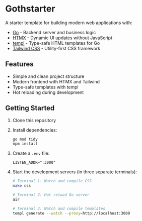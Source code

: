 # Gothstarter

A starter template for building modern web applications with:

- [Go](https://golang.org/) - Backend server and business logic
- [HTMX](https://htmx.org/) - Dynamic UI updates without JavaScript
- [templ](https://templ.guide/) - Type-safe HTML templates for Go
- [Tailwind CSS](https://tailwindcss.com/) - Utility-first CSS framework

## Features

- Simple and clean project structure
- Modern frontend with HTMX and Tailwind
- Type-safe templates with templ
- Hot reloading during development

## Getting Started

1. Clone this repository
2. Install dependencies:
   ```bash
   go mod tidy
   npm install
   ```
3. Create a `.env` file:
   ```
   LISTEN_ADDR=":3000"
   ```
4. Start the development servers (in three separate terminals):

   ```bash
   # Terminal 1: Watch and compile CSS
   make css

   # Terminal 2: Hot reload Go server
   air

   # Terminal 3: Watch and compile templates
   templ generate --watch --proxy=http://localhost:3000
   ```
